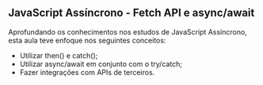 ## JavaScript Assíncrono - Fetch API e async/await

Aprofundando os conhecimentos nos estudos de JavaScript Assíncrono, esta aula teve enfoque nos seguintes conceitos:

- Utilizar then() e catch();
- Utilizar async/await em conjunto com o try/catch;
- Fazer integrações com APIs de terceiros.